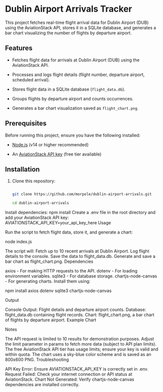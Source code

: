 # Dublin Airport Arrivals Tracker



This project fetches real-time flight arrival data for Dublin Airport (DUB) using the AviationStack API, stores it in a SQLite database, and generates a bar chart visualizing the number of flights by departure airport.



## Features

- Fetches flight data for arrivals at Dublin Airport (DUB) using the AviationStack API.

- Processes and logs flight details (flight number, departure airport, scheduled arrival).

- Stores flight data in a SQLite database (`flight_data.db`).

- Groups flights by departure airport and counts occurrences.

- Generates a bar chart visualization saved as `flight_chart.png`.



## Prerequisites

Before running this project, ensure you have the following installed:

- [Node.js](https://nodejs.org/) (v14 or higher recommended)

- An [AviationStack API key](https://aviationstack.com/) (free tier available)



## Installation

1. Clone this repository:

   ```bash

   git clone https://github.com/morpole/dublin-airport-arrivals.git

   cd dublin-airport-arrivals

Install dependencies:
npm install
Create a .env file in the root directory and add your AviationStack API key:
AVIATIONSTACK_API_KEY=your_api_key_here
Usage

Run the script to fetch flight data, store it, and generate a chart:

node index.js

The script will:
Fetch up to 10 recent arrivals at Dublin Airport.
Log flight details to the console.
Save the data to flight_data.db.
Generate and save a bar chart as flight_chart.png.
Dependencies

axios - For making HTTP requests to the API.
dotenv - For loading environment variables.
sqlite3 - For database storage.
chartjs-node-canvas - For generating charts.
Install them using:

npm install axios dotenv sqlite3 chartjs-node-canvas

Output

Console Output: Flight details and departure airport counts.
Database: flight_data.db containing flight records.
Chart: flight_chart.png, a bar chart of flights by departure airport.
Example Chart



Notes

The API request is limited to 10 results for demonstration purposes. Adjust the limit parameter in params to fetch more data (subject to API plan limits).
The free AviationStack API tier has usage limits; ensure your key is valid and within quota.
The chart uses a sky-blue color scheme and is saved as an 800x600 PNG.
Troubleshooting

API Key Error: Ensure AVIATIONSTACK_API_KEY is correctly set in .env.
Request Failed: Check your internet connection or API status at AviationStack.
Chart Not Generated: Verify chartjs-node-canvas dependencies are installed correctly.
